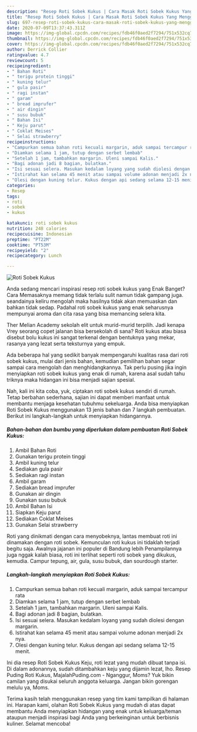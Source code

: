 ```yaml
---
description: "Resep Roti Sobek Kukus | Cara Masak Roti Sobek Kukus Yang Menggugah Selera"
title: "Resep Roti Sobek Kukus | Cara Masak Roti Sobek Kukus Yang Menggugah Selera"
slug: 697-resep-roti-sobek-kukus-cara-masak-roti-sobek-kukus-yang-menggugah-selera
date: 2020-07-09T13:37:43.311Z
image: https://img-global.cpcdn.com/recipes/fdb46f0aed2f7294/751x532cq70/roti-sobek-kukus-foto-resep-utama.jpg
thumbnail: https://img-global.cpcdn.com/recipes/fdb46f0aed2f7294/751x532cq70/roti-sobek-kukus-foto-resep-utama.jpg
cover: https://img-global.cpcdn.com/recipes/fdb46f0aed2f7294/751x532cq70/roti-sobek-kukus-foto-resep-utama.jpg
author: Derrick Collier
ratingvalue: 4.7
reviewcount: 5
recipeingredient:
- " Bahan Roti"
- " terigu protein tinggi"
- " kuning telur"
- " gula pasir"
- " ragi instan"
- " garam"
- " bread imprufer"
- " air dingin"
- " susu bubuk"
- " Bahan Isi"
- " Keju parut"
- " Coklat Meises"
- " Selai strawberry"
recipeinstructions:
- "Campurkan semua bahan roti kecuali margarin, aduk sampai tercampur rata"
- "Diamkan selama 1 jam, tutup dengan serbet lembab"
- "Setelah 1 jam, tambahkan margarin. Uleni sampai Kalis."
- "Bagi adonan jadi 8 bagian, bulatkan."
- "Isi sesuai selera. Masukan kedalam loyang yang sudah diolesi dengan margarin."
- "Istirahat kan selama 45 menit atau sampai volume adonan menjadi 2x nya."
- "Olesi dengan kuning telur. Kukus dengan api sedang selama 12-15 menit."
categories:
- Resep
tags:
- roti
- sobek
- kukus

katakunci: roti sobek kukus 
nutrition: 248 calories
recipecuisine: Indonesian
preptime: "PT22M"
cooktime: "PT53M"
recipeyield: "2"
recipecategory: Lunch

---
```



![Roti Sobek Kukus](https://img-global.cpcdn.com/recipes/fdb46f0aed2f7294/751x532cq70/roti-sobek-kukus-foto-resep-utama.jpg)

Anda sedang mencari inspirasi resep roti sobek kukus yang Enak Banget? Cara Memasaknya memang tidak terlalu sulit namun tidak gampang juga. seandainya keliru mengolah maka hasilnya tidak akan memuaskan dan bahkan tidak sedap. Padahal roti sobek kukus yang enak seharusnya mempunyai aroma dan cita rasa yang bisa memancing selera kita.

Ther Melian Academy sekolah elit untuk murid-murid terpilih. Jadi kenapa Vrey seorang copet jalanan bisa bersekolah di sana? Roti kukus atau biasa disebut bolu kukus ini sangat terkenal dengan bentuknya yang mekar, rasanya yang lezat serta teksturnya yang empuk.

Ada beberapa hal yang sedikit banyak mempengaruhi kualitas rasa dari roti sobek kukus, mulai dari jenis bahan, kemudian pemilihan bahan segar sampai cara mengolah dan menghidangkannya. Tak perlu pusing jika ingin menyiapkan roti sobek kukus yang enak di rumah, karena asal sudah tahu triknya maka hidangan ini bisa menjadi sajian spesial.


Nah, kali ini kita coba, yuk, ciptakan roti sobek kukus sendiri di rumah. Tetap berbahan sederhana, sajian ini dapat memberi manfaat untuk membantu menjaga kesehatan tubuhmu sekeluarga. Anda bisa menyiapkan Roti Sobek Kukus menggunakan 13 jenis bahan dan 7 langkah pembuatan. Berikut ini langkah-langkah untuk menyiapkan hidangannya.

<!--inarticleads1-->

##### Bahan-bahan dan bumbu yang diperlukan dalam pembuatan Roti Sobek Kukus:

1. Ambil  Bahan Roti
1. Gunakan  terigu protein tinggi
1. Ambil  kuning telur
1. Sediakan  gula pasir
1. Sediakan  ragi instan
1. Ambil  garam
1. Sediakan  bread imprufer
1. Gunakan  air dingin
1. Gunakan  susu bubuk
1. Ambil  Bahan Isi
1. Siapkan  Keju parut
1. Sediakan  Coklat Meises
1. Gunakan  Selai strawberry


Roti yang dinikmati dengan cara menyobeknya, lantas membuat roti ini dinamakan dengan roti sobek. Kemunculan roti kukus ini tidaklah terjadi begitu saja. Awalnya jajanan ini populer di Bandung lebih Penampilannya juga nggak kalah biasa, roti ini terlihat seperti roti sobek yang dikukus, kemudia. Campur tepung, air, gula, susu bubuk, dan sourdough starter. 

<!--inarticleads2-->

##### Langkah-langkah menyiapkan Roti Sobek Kukus:

1. Campurkan semua bahan roti kecuali margarin, aduk sampai tercampur rata
1. Diamkan selama 1 jam, tutup dengan serbet lembab
1. Setelah 1 jam, tambahkan margarin. Uleni sampai Kalis.
1. Bagi adonan jadi 8 bagian, bulatkan.
1. Isi sesuai selera. Masukan kedalam loyang yang sudah diolesi dengan margarin.
1. Istirahat kan selama 45 menit atau sampai volume adonan menjadi 2x nya.
1. Olesi dengan kuning telur. Kukus dengan api sedang selama 12-15 menit.


Ini dia resep Roti Sobek Kukus Keju, roti lezat yang mudah dibuat tanpa isi. Di dalam adonannya, sudah ditambahkan keju yang dijamin lezat, lho. Resep Puding Roti Kukus, MajalahPuding.com - Nganggur, Moms? Yuk bikin camilan yang disukai seluruh anggota keluarga. Jangan bikin gorengan melulu ya, Moms. 

Terima kasih telah menggunakan resep yang tim kami tampilkan di halaman ini. Harapan kami, olahan Roti Sobek Kukus yang mudah di atas dapat membantu Anda menyiapkan hidangan yang enak untuk keluarga/teman ataupun menjadi inspirasi bagi Anda yang berkeinginan untuk berbisnis kuliner. Selamat mencoba!

